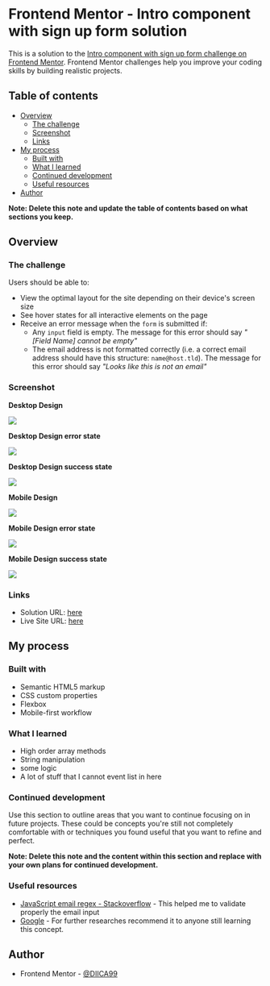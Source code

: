# Frontend Mentor - Intro component with sign up form solution

This is a solution to the [Intro component with sign up form challenge on Frontend Mentor](https://www.frontendmentor.io/challenges/intro-component-with-signup-form-5cf91bd49edda32581d28fd1). Frontend Mentor challenges help you improve your coding skills by building realistic projects. 

## Table of contents

- [Overview](#overview)
  - [The challenge](#the-challenge)
  - [Screenshot](#screenshot)
  - [Links](#links)
- [My process](#my-process)
  - [Built with](#built-with)
  - [What I learned](#what-i-learned)
  - [Continued development](#continued-development)
  - [Useful resources](#useful-resources)
- [Author](#author)

**Note: Delete this note and update the table of contents based on what sections you keep.**

## Overview

### The challenge

Users should be able to:

- View the optimal layout for the site depending on their device's screen size
- See hover states for all interactive elements on the page
- Receive an error message when the `form` is submitted if:
  - Any `input` field is empty. The message for this error should say *"[Field Name] cannot be empty"*
  - The email address is not formatted correctly (i.e. a correct email address should have this structure: `name@host.tld`). The message for this error should say *"Looks like this is not an email"*

### Screenshot

**Desktop Design**

![](Solution/Desktop%20design.png)

**Desktop Design error state**

![](Solution/Desktop%20design%20error%20state.png)

**Desktop Design success state**

![](Solution/Desktop%20design%20success%20state.png)

**Mobile Design**

![](Solution/Mobile%20design.png)

**Mobile Design error state**

![](Solution/Mobile%20design%20error%20state.png)

**Mobile Design success state**

![](Solution/Mobile%20success%20state%20design.png)

### Links

- Solution URL: [here](https://github.com/DIICA99/Intro-component-with-signup-form)
- Live Site URL: [here](https://diica99.github.io/Intro-component-with-signup-form/)

## My process

### Built with

- Semantic HTML5 markup
- CSS custom properties
- Flexbox
- Mobile-first workflow

### What I learned

- High order array methods
- String manipulation
- some logic
- A lot of stuff that I cannot event list in here

### Continued development

Use this section to outline areas that you want to continue focusing on in future projects. These could be concepts you're still not completely comfortable with or techniques you found useful that you want to refine and perfect.

**Note: Delete this note and the content within this section and replace with your own plans for continued development.**

### Useful resources

- [JavaScript email regex - Stackoverflow](https://stackoverflow.com/questions/46155/how-to-validate-an-email-address-in-javascript
) - This helped me to validate properly the email input
- [Google](https://google.com) - For further researches
 recommend it to anyone still learning this concept.
 
## Author

- Frontend Mentor - [@DIICA99](https://www.frontendmentor.io/profile/DIICA99)
